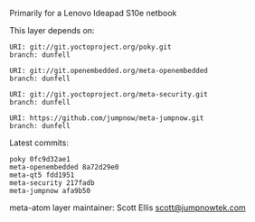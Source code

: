 Primarily for a Lenovo Ideapad S10e netbook

This layer depends on:

    URI: git://git.yoctoproject.org/poky.git
    branch: dunfell

    URI: git://git.openembedded.org/meta-openembedded
    branch: dunfell

    URI: git://git.yoctoproject.org/meta-security.git
    branch: dunfell

    URI: https://github.com/jumpnow/meta-jumpnow.git
    branch: dunfell


Latest commits:

    poky 0fc9d32ae1
    meta-openembedded 8a72d29e0
    meta-qt5 fdd1951
    meta-security 217fadb
    meta-jumpnow afa9b50

meta-atom layer maintainer: Scott Ellis <scott@jumpnowtek.com>
